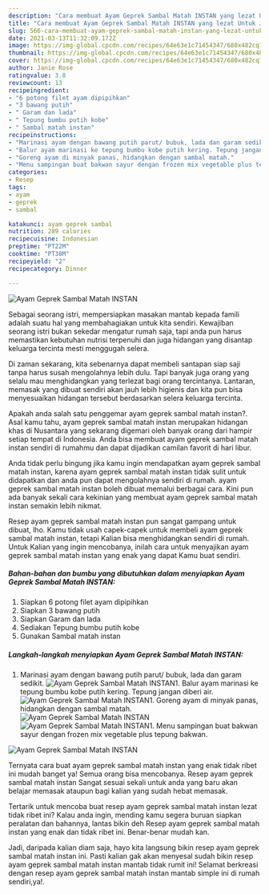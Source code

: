 ```yaml
---
description: "Cara membuat Ayam Geprek Sambal Matah INSTAN yang lezat Untuk Jualan"
title: "Cara membuat Ayam Geprek Sambal Matah INSTAN yang lezat Untuk Jualan"
slug: 566-cara-membuat-ayam-geprek-sambal-matah-instan-yang-lezat-untuk-jualan
date: 2021-03-13T11:32:09.172Z
image: https://img-global.cpcdn.com/recipes/64e63e1c71454347/680x482cq70/ayam-geprek-sambal-matah-instan-foto-resep-utama.jpg
thumbnail: https://img-global.cpcdn.com/recipes/64e63e1c71454347/680x482cq70/ayam-geprek-sambal-matah-instan-foto-resep-utama.jpg
cover: https://img-global.cpcdn.com/recipes/64e63e1c71454347/680x482cq70/ayam-geprek-sambal-matah-instan-foto-resep-utama.jpg
author: Janie Rose
ratingvalue: 3.8
reviewcount: 13
recipeingredient:
- "6 potong filet ayam dipipihkan"
- "3 bawang putih"
- " Garam dan lada"
- " Tepung bumbu putih kobe"
- " Sambal matah instan"
recipeinstructions:
- "Marinasi ayam dengan bawang putih parut/ bubuk, lada dan garam sedikit."
- "Balur ayam marinasi ke tepung bumbu kobe putih kering. Tepung jangan diberi air."
- "Goreng ayam di minyak panas, hidangkan dengan sambal matah."
- "Menu sampingan buat bakwan sayur dengan frozen mix vegetable plus tepung bakwan."
categories:
- Resep
tags:
- ayam
- geprek
- sambal

katakunci: ayam geprek sambal 
nutrition: 289 calories
recipecuisine: Indonesian
preptime: "PT22M"
cooktime: "PT38M"
recipeyield: "2"
recipecategory: Dinner

---
```



![Ayam Geprek Sambal Matah INSTAN](https://img-global.cpcdn.com/recipes/64e63e1c71454347/680x482cq70/ayam-geprek-sambal-matah-instan-foto-resep-utama.jpg)

Sebagai seorang istri, mempersiapkan masakan mantab kepada famili adalah suatu hal yang membahagiakan untuk kita sendiri. Kewajiban seorang istri bukan sekedar mengatur rumah saja, tapi anda pun harus memastikan kebutuhan nutrisi terpenuhi dan juga hidangan yang disantap keluarga tercinta mesti menggugah selera.

Di zaman  sekarang, kita sebenarnya dapat membeli santapan siap saji tanpa harus susah mengolahnya lebih dulu. Tapi banyak juga orang yang selalu mau menghidangkan yang terlezat bagi orang tercintanya. Lantaran, memasak yang dibuat sendiri akan jauh lebih higienis dan kita pun bisa menyesuaikan hidangan tersebut berdasarkan selera keluarga tercinta. 



Apakah anda salah satu penggemar ayam geprek sambal matah instan?. Asal kamu tahu, ayam geprek sambal matah instan merupakan hidangan khas di Nusantara yang sekarang digemari oleh banyak orang dari hampir setiap tempat di Indonesia. Anda bisa membuat ayam geprek sambal matah instan sendiri di rumahmu dan dapat dijadikan camilan favorit di hari libur.

Anda tidak perlu bingung jika kamu ingin mendapatkan ayam geprek sambal matah instan, karena ayam geprek sambal matah instan tidak sulit untuk didapatkan dan anda pun dapat mengolahnya sendiri di rumah. ayam geprek sambal matah instan boleh dibuat memalui berbagai cara. Kini pun ada banyak sekali cara kekinian yang membuat ayam geprek sambal matah instan semakin lebih nikmat.

Resep ayam geprek sambal matah instan pun sangat gampang untuk dibuat, lho. Kamu tidak usah capek-capek untuk membeli ayam geprek sambal matah instan, tetapi Kalian bisa menghidangkan sendiri di rumah. Untuk Kalian yang ingin mencobanya, inilah cara untuk menyajikan ayam geprek sambal matah instan yang enak yang dapat Kamu buat sendiri.

<!--inarticleads1-->

##### Bahan-bahan dan bumbu yang dibutuhkan dalam menyiapkan Ayam Geprek Sambal Matah INSTAN:

1. Siapkan 6 potong filet ayam dipipihkan
1. Siapkan 3 bawang putih
1. Siapkan  Garam dan lada
1. Sediakan  Tepung bumbu putih kobe
1. Gunakan  Sambal matah instan




<!--inarticleads2-->

##### Langkah-langkah menyiapkan Ayam Geprek Sambal Matah INSTAN:

1. Marinasi ayam dengan bawang putih parut/ bubuk, lada dan garam sedikit.
<img src="https://img-global.cpcdn.com/steps/14b19d3b5af01efe/160x128cq70/ayam-geprek-sambal-matah-instan-langkah-memasak-1-foto.jpg" alt="Ayam Geprek Sambal Matah INSTAN">1. Balur ayam marinasi ke tepung bumbu kobe putih kering. Tepung jangan diberi air.
<img src="https://img-global.cpcdn.com/steps/72e9aaff1cc327ce/160x128cq70/ayam-geprek-sambal-matah-instan-langkah-memasak-2-foto.jpg" alt="Ayam Geprek Sambal Matah INSTAN">1. Goreng ayam di minyak panas, hidangkan dengan sambal matah.
<img src="https://img-global.cpcdn.com/steps/0dd5acd75ad3cb63/160x128cq70/ayam-geprek-sambal-matah-instan-langkah-memasak-3-foto.jpg" alt="Ayam Geprek Sambal Matah INSTAN"><img src="https://img-global.cpcdn.com/steps/20f079d9c0e2cc05/160x128cq70/ayam-geprek-sambal-matah-instan-langkah-memasak-3-foto.jpg" alt="Ayam Geprek Sambal Matah INSTAN">1. Menu sampingan buat bakwan sayur dengan frozen mix vegetable plus tepung bakwan.
<img src="https://img-global.cpcdn.com/steps/70f275627e60f2dc/160x128cq70/ayam-geprek-sambal-matah-instan-langkah-memasak-4-foto.jpg" alt="Ayam Geprek Sambal Matah INSTAN">



Ternyata cara buat ayam geprek sambal matah instan yang enak tidak ribet ini mudah banget ya! Semua orang bisa mencobanya. Resep ayam geprek sambal matah instan Sangat sesuai sekali untuk anda yang baru akan belajar memasak ataupun bagi kalian yang sudah hebat memasak.

Tertarik untuk mencoba buat resep ayam geprek sambal matah instan lezat tidak ribet ini? Kalau anda ingin, mending kamu segera buruan siapkan peralatan dan bahannya, lantas bikin deh Resep ayam geprek sambal matah instan yang enak dan tidak ribet ini. Benar-benar mudah kan. 

Jadi, daripada kalian diam saja, hayo kita langsung bikin resep ayam geprek sambal matah instan ini. Pasti kalian gak akan menyesal sudah bikin resep ayam geprek sambal matah instan mantab tidak rumit ini! Selamat berkreasi dengan resep ayam geprek sambal matah instan mantab simple ini di rumah sendiri,ya!.

